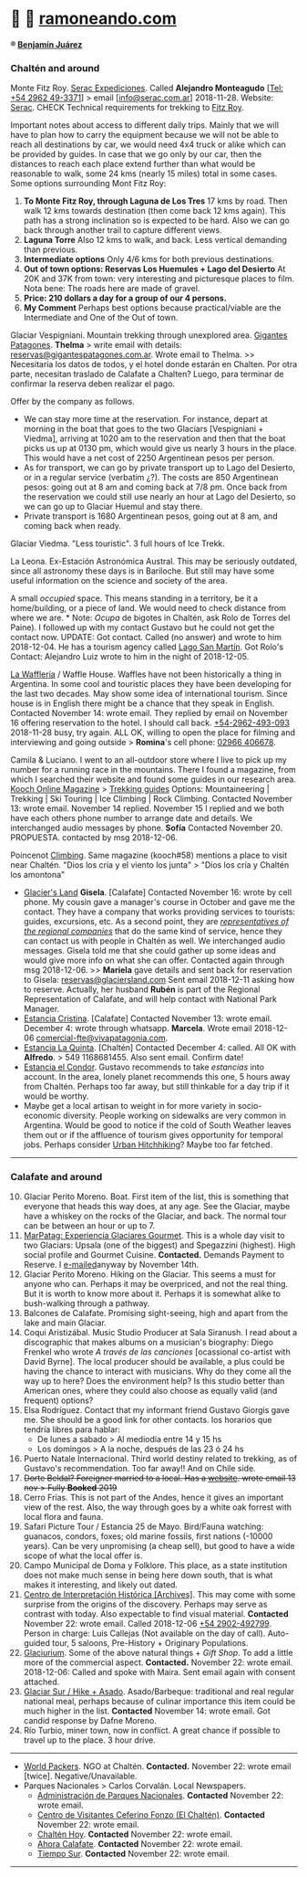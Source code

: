 🏃 🏃 [ramoneando.com](index.html)
================================

#### ® [Benjamín Juárez](https://twitter.com/venhamon)

### Chaltén and around

Monte Fitz Roy. [Serac
Expediciones](https://www.interpatagonia.com/elchalten/contemplacion-cerro-fitz-roy.html).
Called **Alejandro Monteagudo** \[[Tel: +54 2962
49-3371](tel:%20+54%202962%2049-3371)\] &gt; email
\[<info@serac.com.ar>\] 2018-11-28. Website:
[Serac](http://www.serac.com.ar/?h=0c65310af2dab6e22011589361bfa177).
CHECK Technical requirements for trekking to [Fitz
Roy](http://www.serac.com.ar/espanol/trekking/tk2_trekking_el_chalten_patagonia_argentina.php).

Important notes about access to different daily trips. Mainly that we
will have to plan how to carry the equipment because we will not be able
to reach all destinations by car, we would need 4x4 truck or alike which
can be provided by guides. In case that we go only by our car, then the
distances to reach each place extend further than what would be
reasonable to walk, some 24 kms (nearly 15 miles) total in some cases.
Some options surrounding Mont Fitz Roy:

1.  **To Monte Fitz Roy, through Laguna de Los Tres**
    17 kms by road. Then walk 12 kms towards destination (then come back
    12 kms again). This path has a strong inclination so is expected to
    be hard. Also we can go back through another trail to capture
    different views.
2.  **Laguna Torre**
    Also 12 kms to walk, and back. Less vertical demanding than
    previous.
3.  **Intermediate options**
    Only 4/6 kms for both previous destinations.
4.  **Out of town options: Reservas Los Huemules + Lago del Desierto**
    At 20K and 37K from town: very interesting and picturesque places to
    film. Nota bene: The roads here are made of gravel.
5.  **Price: 210 dollars a day for a group of our 4 persons.**
6.  **My Comment**
    Perhaps best options because practical/viable are the Intermediate
    and One of the Out of town.

Glaciar Vespigniani. Mountain trekking through unexplored area.
[Gigantes
Patagones](http://gigantespatagones.com.ar/lago-del-desierto-glaciar-vespignani/).
**Thelma** &gt; write email with details:
<reservas@gigantespatagones.com.ar>. Wrote email to Thelma. &gt;&gt;
Necesitaría los datos de todos, y el hotel donde estarán en Chalten. Por
otra parte, necesitan traslado de Calafate a Chalten? Luego, para
terminar de confirmar la reserva deben realizar el pago.

Offer by the company as follows.

-   We can stay more time at the reservation. For instance, depart at
    morning in the boat that goes to the two Glaciars \[Vespigniani +
    Viedma\], arriving at 1020 am to the reservation and then that the
    boat picks us up at 0130 pm, which would give us nearly 3 hours in
    the place. This would have a net cost of 2250 Argentinean pesos per
    person.
-   As for transport, we can go by private transport up to Lago del
    Desierto, or in a regular service (verbatim ¿?). The costs are 850
    Argentinean pesos: going out at 8 am and coming back at 7/8 pm. Once
    back from the reservation we could still use nearly an hour at Lago
    del Desierto, so we can go up to Glaciar Huemul and stay there.
-   Private transport is 1680 Argentinean pesos, going out at 8 am, and
    coming back when ready.

Glaciar Viedma. "Less touristic". 3 full hours of Ice Trekk.

La Leona. Ex-Estación Astronómica Austral. This may be seriously
outdated, since all astronomy these days is in Bariloche. But still may
have some useful information on the science and society of the area.

A small *occupied* space. This means standing in a territory, be it a
home/building, or a piece of land. We would need to check distance from
where we are. \* Note: *Ocupa* de bigotes in Chaltén, ask Rolo de Torres
del Paine). I followed up with my contact Gustavo but he could not get
the contact now. UPDATE: Got contact. Called (no answer) and wrote to
him 2018-12-04. He has a tourism agency called [Lago San
Martín](http://www.lagosanmartin.com/). Got Rolo's Contact: Alejandro
Luiz wrote to him in the night of 2018-12-05.

[La Wafflería](https://www.rivendelchalten.com/la-waffleria/) / Waffle
House. Waffles have not been historically a thing in Argentina. In some
cool and touristic places they have been developing for the last two
decades. May show some idea of international tourism. Since house is in
English there might be a chance that they speak in English. Contacted
November 14: wrote email. They replied by email on November 16 offering
reservation to the hotel. I should call back.
[+54-2962-493-093](tel:+54-2962-493-093) 2018-11-28 busy, try again. ALL
OK, willing to open the place for filming and interviewing and going
outside &gt; **Romina**'s cell phone: [02966
406678](tel:02966%20406678).

Camila & Luciano. I went to an all-outdoor store where I live to pick up
my number for a running race in the mountains. There I found a magazine,
from which I searched their website and found some guides in our
research area. [Kooch Online
Magazine](http://kooch.com.ar/destinos/guias) &gt; [Trekking
guides](https://pataguides.com/trekking/) Options: Mountaineering |
Trekking | Ski Touring | Ice Climbing | Rock Climbing. Contacted
November 13: wrote email. November 14 replied. November 15 I replied and
we both have each others phone number to arrange date and details. We
interchanged audio messages by phone. **Sofía** Contacted November 20.
PROPUESTA. contacted by msg 2018-12-06.

Poincenot [Climbing](https://issuu.com/revista_kooch/docs/kooch_58).
Same magazine (kooch\#58) mentions a place to visit near Chaltén. "Dios
los cría y el viento los junta" &gt; "Dios los cría y Chaltén los
amontona"

-   [Glacier's Land](http://glaciersland.tur.ar/) **Gisela**.
    \[Calafate\] Contacted November 16: wrote by cell phone. My cousin
    gave a manager's course in October and gave me the contact. They
    have a company that works providing services to tourists: guides,
    excursions, etc. As a second point, they are [*representatives of
    the regional
    companies*](http://www.elcalafate.tur.ar/listado-de-agencias/item/140-glaciers-land.html)
    that do the same kind of service, hence they can contact us with
    people in Chaltén as well. We interchanged audio messages. Gisela
    told me that she could gather up some ideas and would give more info
    on what she can offer. Contacted again through msg
    2018-12-06. &gt;&gt; **Mariela** gave details and sent back for
    reservation to Gisela: reservas@glaciersland.com Sent email
    2018-12-11 asking how to reserve. Actually, her husband **Rubén** is
    part of the Regional Representation of Calafate, and will help
    contact with National Park Manager.
-   [Estancia Cristina](https://www.estanciacristina.com/#excursiones).
    \[Calafate\] Contacted November 13: wrote email. December 4: wrote
    through whatsapp. **Marcela**. Wrote email 2018-12-06
    [comercial-fte@vivapatagonia.com](http://vivapatagonia.com/estancia-cristina/).
-   [Estancia La Quinta](https://estancialaquinta.com.ar/). \[Chaltén\]
    Contacted December 4: called. All OK with **Alfredo**. &gt;
    549 1168681455. Also sent email. Confirm date!
-   [Estancia el Condor](https://www.estanciaelcondor.com/#4). Gustavo
    recommends to take *estancias* into account. In the area, lonely
    planet recommends this one, 5 hours away from Chaltén. Perhaps too
    far away, but still thinkable for a day trip if it would be worthy.
-   Maybe get a local artisan to weight in for more variety in
    socio-economic diversity. People working on sidewalks are very
    common in Argentina. Would be good to notice if the cold of South
    Weather leaves them out or if the affluence of tourism gives
    opportunity for temporal jobs. Perhaps consider [Urban
    Hitchhiking](https://aaltodoc.aalto.fi/handle/123456789/30281)?
    Maybe too far fetched.

------------------------------------------------------------------------

### Calafate and around

10. Glaciar Perito Moreno. Boat. First item of the list, this is
    something that everyone that heads this way does, at any age. See
    the Glaciar, maybe have a whiskey on the rocks of the Glaciar, and
    back. The normal tour can be between an hour or up to 7.
11. [MarPatag: Experiencia Glaciares
    Gourmet](https://www.patagoniachic.com/descargas/catalogo-de-excursiones-2017-2018.pdf).
    This is a whole day visit to two Glaciars: Upsala (one of the
    biggest) and Spegazzini (highest). High social profile and Gourmet
    Cuisine. **Contacted.** Demands Payment to Reserve. I
    [e-mailed](https://www.patagoniachic.com/patagonia-chic-excursiones-contacto.php)anyway
    by November 14th.
12. Glaciar Perito Moreno. Hiking on the Glaciar. This seems a must for
    anyone who can. Perhaps it may be overpriced, and not the real
    thing. But it is worth to know more about it. Perhaps it is somewhat
    alike to bush-walking through a pathway.
13. Balcones de Calafate. Promising sight-seeing, high and apart from
    the lake and main Glaciar.
14. Coqui Aristizábal. Music Studio Producer at Sala Siranush. I read
    about a discographic that makes albums on a musician's biography:
    Diego Frenkel who wrote *A través de las canciones* \[ocassional
    co-artist with David Byrne\]. The local producer should be
    available, a plus could be having the chance to interact with
    musicians. Why do they come all the way up to here? Does the
    environment help? Is this studio better than American ones, where
    they could also choose as equally valid (and frequent) options?
15. Elsa Rodríguez. Contact that my informant friend Gustavo Giorgis
    gave me. She should be a good link for other contacts. los horarios
    que tendría libres para hablar:
    -   De lunes a sabado &gt; Al mediodía entre 14 y 15 hs
    -   Los domingos &gt; A la noche, después de las 23 ó 24 hs
16. Puerto Natale Internacional. Third world destiny related to
    trekking, as of Gustavo's recommendation. Too far away!! And on
    Chile side.
17. ~~Dorte Beldal? Foreigner married to a local. Has a
    [website](http://rasmussentravel.dk/about-us/). wrote email 13
    nov &gt; Fully **Booked** 2019~~
18. Cerro Frías. This is not part of the Andes, hence it gives an
    important view of the rest. Also, the way through goes by a white
    oak forrest with local flora and fauna.
19. Safari Picture Tour / Estancia 25 de Mayo. Bird/Fauna watching:
    guanacos, condors, foxes; old marine fossils, first nations (-10000
    years). Can be very unpromising (a cheap sell), but good to have a
    wide scope of what the local offer is.
20. Campo Municipal de Doma y Folklore. This place, as a state
    institution does not make much sense in being here down south, that
    is what makes it interesting, and likely out dated.
21. [Centro de Interpretación Histórica
    \[Archives\]](https://www.interpatagonia.com/elcalafate/centro-interpretacion-historica.html).
    This may come with some surprise from the origins of the discovery.
    Perhaps may serve as contrast with today. Also expectable to find
    visual material. **Contacted** November 22: wrote email. Called
    2018-12-06 [+54 2902-492799](+54%202902-492799). Person in charge:
    Luis Callejas (Not available on the day of call). Auto-guided tour,
    5 saloons, Pre-History + Originary Populations.
22. [Glaciurium](http://glaciarium.com/es/contacto/). Some of the above
    natural things + *Gift Shop*. To add a little more of the commercial
    aspect. **Contacted.** November 22: wrote email. 2018-12-06: Called
    and spoke with Maira. Sent email again with consent attached.
23. [Glaciar Sur / Hike + Asado](http://www.glaciarsur.com/).
    Asado/Barbeque: traditional and real regular national meal, perhaps
    because of culinar importance this item could be much higher in the
    list. **Contacted** November 14: wrote email. Got candid response by
    Dafne Moreno.
24. Río Turbio, miner town, now in conflict. A great chance if possible
    to travel up to the place. 3 hour drive.

------------------------------------------------------------------------

-   [World
    Packers](https://www.worldpackers.com/es/search/south_america/argentina/el_chalten).
    NGO at Chaltén. **Contacted.** November 22: wrote email \[twice\].
    Negative/Unavailable.
-   Parques Nacionales &gt; Carlos Corvalán. Local Newspapers.
    -   [Administración de Parques
        Nacionales](https://www.parquesnacionales.gob.ar/areas-protegidas/region-patagonia-austral/pn-los-glaciares/).
        **Contacted** November 22: wrote email.
    -   [Centro de Visitantes Ceferino Fonzo (El
        Chaltén)](https://www.elcalafate.gov.ar/si-visitas-el-parque-tene-en-cuenta-estas-recomendaciones).
        **Contacted** November 22: wrote email.
    -   [Chaltén
        Hoy](http://www.chaltenhoy.com.ar/PRE/noticia.php?id_nota=583).
        **Contacted** November 22: wrote email.
    -   [Ahora
        Calafate](https://ahoracalafate.com.ar/nota/2690/carlos-corvalan-vuelve-a-pn-los-glaciares).
        **Contacted** November 22: wrote email.
    -   [Tiempo
        Sur](https://www.tiemposur.com.ar/nota/9118--crean-una-brigada-para-el-mantenimiento-de-sendas-de-trekking).
        **Contacted** November 22: wrote email.

------------------------------------------------------------------------
